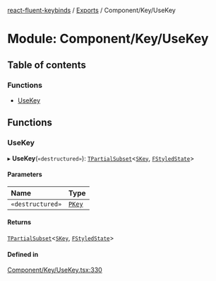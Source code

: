 [react-fluent-keybinds](../README.md) / [Exports](../modules.md) / Component/Key/UseKey

# Module: Component/Key/UseKey

## Table of contents

### Functions

- [UseKey](Component_Key_UseKey.md#usekey)

## Functions

### UseKey

▸ **UseKey**(`«destructured»`): [`TPartialSubset`](Utility_Utility_Types.md#tpartialsubset)\<[`SKey`](key.md#skey), [`FStyledState`](../interfaces/Utility_Utility_Types.FStyledState.md)\>

#### Parameters

| Name | Type |
| :------ | :------ |
| `«destructured»` | [`PKey`](key.md#pkey) |

#### Returns

[`TPartialSubset`](Utility_Utility_Types.md#tpartialsubset)\<[`SKey`](key.md#skey), [`FStyledState`](../interfaces/Utility_Utility_Types.FStyledState.md)\>

#### Defined in

[Component/Key/UseKey.tsx:330](https://github.com/GageSorrell/FluentReactKeybinds/blob/b173d2b/Source/Component/Key/UseKey.tsx#L330)
